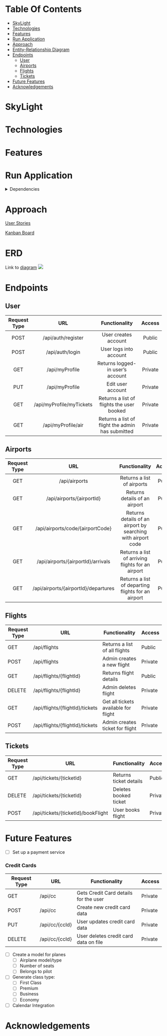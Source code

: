 # Table Of Contents
- [SkyLight](#skylight)
- [Technologies](#technologies)
- [Features](#features)
- [Run Application](#run-application)
- [Approach](#approach)
- [Entity-Relationship Diagram](#erd)
- [Endpoints](#endpoints)
    - [User](#user)
    - [Airports](#airports)
    - [Flights](#flights)
    - [Tickets](#tickets)
- [Future Features](#future-features)
- [Acknowledgements](#acknowledgements)

# SkyLight

# Technologies

# Features

# Run Application

<details>
    <summary>Dependencies</summary>

- [Spring Boot Starter Data REST](https://mvnrepository.com/artifact/org.springframework.boot/spring-boot-starter-data-rest)
- [Spring Boot DevTools](https://mvnrepository.com/artifact/org.springframework.boot/spring-boot-devtools)
- [H2 Database Engine](https://mvnrepository.com/artifact/com.h2database/h2)
- [Spring Boot Starter JDBC](https://mvnrepository.com/artifact/org.springframework.boot/spring-boot-starter-jdbc)
- [Spring Boot Starter Test](https://mvnrepository.com/artifact/org.springframework.boot/spring-boot-starter-test)
- [Spring Boot Starter Data JPA](https://mvnrepository.com/artifact/org.springframework.boot/spring-boot-starter-data-jpa)
- [Spring Boot Starter Security](https://mvnrepository.com/artifact/org.springframework.boot/spring-boot-starter-security)
- [JUnit](https://mvnrepository.com/artifact/org.junit.jupiter/junit-jupiter-api)
- [Cucumber Java](https://mvnrepository.com/artifact/io.cucumber/cucumber-java)
- [Cucumber JUnit](https://mvnrepository.com/artifact/org.junit.jupiter/junit-jupiter-api)
- [Cucumber Spring](https://mvnrepository.com/artifact/io.cucumber/cucumber-spring)
- [REST Assured](https://mvnrepository.com/artifact/io.rest-assured/rest-assured)
- [Spring Boot Starter Validation](https://mvnrepository.com/artifact/org.springframework.boot/spring-boot-starter-validation)
- [jjwt-api](https://mvnrepository.com/artifact/io.jsonwebtoken/jjwt-api)
- [jjwt-impl](https://mvnrepository.com/artifact/io.jsonwebtoken/jjwt-impl)
- [jjwt-jackson](https://mvnrepository.com/artifact/io.jsonwebtoken/jjwt-jackson)
</details>

# Approach
[User Stories](https://github.com/dayjyun/skylight-backend/wiki/SkyLight)

[Kanban Board](https://github.com/users/dayjyun/projects/8])

# ERD
Link to [diagram](https://dbdiagram.io/d/64668923dca9fb07c45a10b8)
![](https://skylight-project.s3.amazonaws.com/skyLight_diagram_2.png)

# Endpoints
## User
| Request Type |           URL            |                  Functionality                   | Access  |
|:------------:|:------------------------:|:------------------------------------------------:|:-------:|
|     POST     |    /api/auth/register    |               User creates account               | Public  |
|     POST     |     /api/auth/login      |              User logs into account              | Public  |
|     GET      |      /api/myProfile      |         Returns logged-in user’s account         | Private |
|     PUT      |      /api/myProfile      |                Edit user account                 | Private |
|     GET      | /api/myProfile/myTickets |    Returns a list of flights the user booked     | Private |
|     GET      |    /api/myProfile/air    | Returns a list of flight the admin has submitted | Private |

[//]: # (|     DELETE      | /api/myProfile/logout | User logs out of account | Private |)

[//]: # (|     GET      | /api/myProfile/flights/{flightId} | Get details of a flight from list of flights booked | Private |)

## Airports
| Request Type |                 URL                  |                        Functionality                         | Access |
|:------------:|:------------------------------------:|:------------------------------------------------------------:|:------:|
|     GET      |            /api/airports             |                  Returns a list of airports                  | Public |
|     GET      |      /api/airports/{airportId}       |                Returns details of an airport                 | Public |
|     GET      |   /api/airports/code/{airportCode}   | Returns details of an airport by searching with airport code | Public |
|     GET      |  /api/airports/{airportId}/arrivals  |      Returns a list of arriving flights for an airport       | Public |
|     GET      | /api/airports/{airportId}/departures |      Returns a list of departing flights for an airport      | Public |

## Flights
| Request Type | URL                             | Functionality                        | Access  |
|--------------|---------------------------------|--------------------------------------|---------|
| GET          | /api/flights                    | Returns a list of all flights        | Public  |
| POST         | /api/flights                    | Admin creates a new flight           | Private |
| GET          | /api/flights/{flightId}         | Returns flight details               | Public  |
| DELETE       | /api/flights/{flightId}         | Admin deletes flight                 | Private |
| GET          | /api/flights/{flightId}/tickets | Get all tickets available for flight | Private |
| POST         | /api/flights/{flightId}/tickets | Admin creates ticket  for flight     | Private |

## Tickets
| Request Type | URL                                | Functionality          | Access  |
|--------------|------------------------------------|------------------------|---------|
| GET          | /api/tickets/{ticketId}            | Returns ticket details | Public  |
| DELETE       | /api/tickets/{ticketId}            | Deletes booked ticket  | Private |
| POST         | /api/tickets/{ticketId}/bookFlight | User books flight      | Private |

# Future Features
 - [ ] Set up a payment service
### Credit Cards
| Request Type | URL            | Functionality                         | Access  |
|--------------|----------------|---------------------------------------|---------|
| GET          | /api/cc        | Gets Credit Card details for the user | Private |
| POST         | /api/cc        | Create new credit card data           | Private |
| PUT          | /api/cc/{ccId} | User updates credit card data         | Private |
| DELETE       | /api/cc/{ccId} | User deletes credit card data on file | Private |

- [ ] Create a model for planes
  - [ ] Airplane model/type
  - [ ] Number of seats
  - [ ] Belongs to pilot
- [ ] Generate class type:
  - [ ] First Class 
  - [ ] Premium
  - [ ] Business 
  - [ ] Economy 
- [ ] Calendar Integration

# Acknowledgements